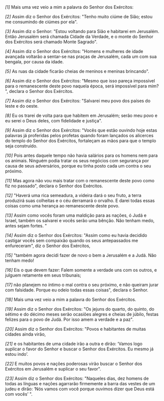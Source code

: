 *[1]* Mais uma vez veio a mim a palavra do Senhor dos Exércitos:

*[2]* Assim diz o Senhor dos Exércitos: "Tenho muito ciúme de Sião; estou me consumindo de ciúmes por ela".

*[3]* Assim diz o Senhor: "Estou voltando para Sião e habitarei em Jerusalém. Então Jerusalém será chamada Cidade da Verdade, e o monte do Senhor dos Exércitos será chamado Monte Sagrado".

*[4]* Assim diz o Senhor dos Exércitos: "Homens e mulheres de idade avançada voltarão a sentar-se nas praças de Jerusalém, cada um com sua bengala, por causa da idade.

*[5]* As ruas da cidade ficarão cheias de meninos e meninas brincando".

*[6]* Assim diz o Senhor dos Exércitos: "Mesmo que isso pareça impossível para o remanescente deste povo naquela época, será impossível para mim? ", declara o Senhor dos Exércitos.

*[7]* Assim diz o Senhor dos Exércitos: "Salvarei meu povo dos países do leste e do oeste.

*[8]* Eu os trarei de volta para que habitem em Jerusalém; serão meu povo e eu serei o Deus deles, com fidelidade e justiça".

*[9]* Assim diz o Senhor dos Exércitos: "Vocês que estão ouvindo hoje estas palavras já proferidas pelos profetas quando foram lançados os alicerces do templo do Senhor dos Exércitos, fortaleçam as mãos para que o templo seja construído.

*[10]* Pois antes daquele tempo não havia salários para os homens nem para os animais. Ninguém podia tratar os seus negócios com segurança por causa de seus adversários, porque eu tinha posto cada um contra o seu próximo.

*[11]* Mas agora não vou mais tratar com o remanescente deste povo como fiz no passado", declara o Senhor dos Exércitos.

*[12]* "Haverá uma rica semeadura, a videira dará o seu fruto, a terra produzirá suas colheitas e o céu derramará o orvalho. E darei todas essas coisas como uma herança ao remanescente deste povo.

*[13]* Assim como vocês foram uma maldição para as nações, ó Judá e Israel, também os salvarei e vocês serão uma bênção. Não tenham medo, antes sejam fortes. "

*[14]* Assim diz o Senhor dos Exércitos: "Assim como eu havia decidido castigar vocês sem compaixão quando os seus antepassados me enfureceram", diz o Senhor dos Exércitos,

*[15]* "também agora decidi fazer de novo o bem a Jerusalém e a Judá. Não tenham medo!

*[16]* Eis o que devem fazer: Falem somente a verdade uns com os outros, e julguem retamente em seus tribunais;

*[17]* não planejem no íntimo o mal contra o seu próximo, e não queiram jurar com falsidade. Porque eu odeio todas essas coisas", declara o Senhor.

*[18]* Mais uma vez veio a mim a palavra do Senhor dos Exércitos.

*[19]* Assim diz o Senhor dos Exércitos: "Os jejuns do quarto, do quinto, do sétimo e do décimo meses serão ocasiões alegres e cheias de júbilo, festas felizes para o povo de Judá. Por isso amem a verdade e a paz".

*[20]* Assim diz o Senhor dos Exércitos: "Povos e habitantes de muitas cidades ainda virão,

*[21]* e os habitantes de uma cidade irão a outra e dirão: ‘Vamos logo suplicar o favor do Senhor e buscar o Senhor dos Exércitos. Eu mesmo já estou indo’.

*[22]* E muitos povos e nações poderosas virão buscar o Senhor dos Exércitos em Jerusalém e suplicar o seu favor".

*[23]* Assim diz o Senhor dos Exércitos: "Naqueles dias, dez homens de todas as línguas e nações agarrarão firmemente a barra das vestes de um judeu e dirão: ‘Nós vamos com você porque ouvimos dizer que Deus está com vocês’ ".

